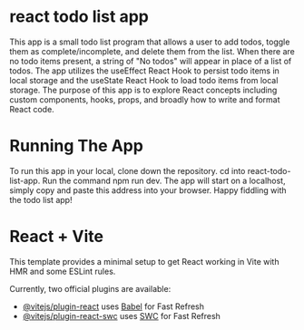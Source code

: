 # react todo list app

This app is a small todo list program that allows a user to add todos, toggle them as complete/incomplete, and delete them from the list. When there are no todo items present, a string of "No todos" will appear in place of a list of todos. The app utilizes the useEffect React Hook to persist todo items in local storage and the useState React Hook to load todo items from local storage. The purpose of this app is to explore React concepts including custom components, hooks, props, and broadly how to write and format React code.   

# Running The App

To run this app in your local, clone down the repository. cd into react-todo-list-app. Run the command npm run dev. The app will start on a localhost, simply copy and paste this address into your browser. Happy fiddling with the todo list app!

# React + Vite

This template provides a minimal setup to get React working in Vite with HMR and some ESLint rules.

Currently, two official plugins are available:

- [@vitejs/plugin-react](https://github.com/vitejs/vite-plugin-react/blob/main/packages/plugin-react/README.md) uses [Babel](https://babeljs.io/) for Fast Refresh
- [@vitejs/plugin-react-swc](https://github.com/vitejs/vite-plugin-react-swc) uses [SWC](https://swc.rs/) for Fast Refresh



